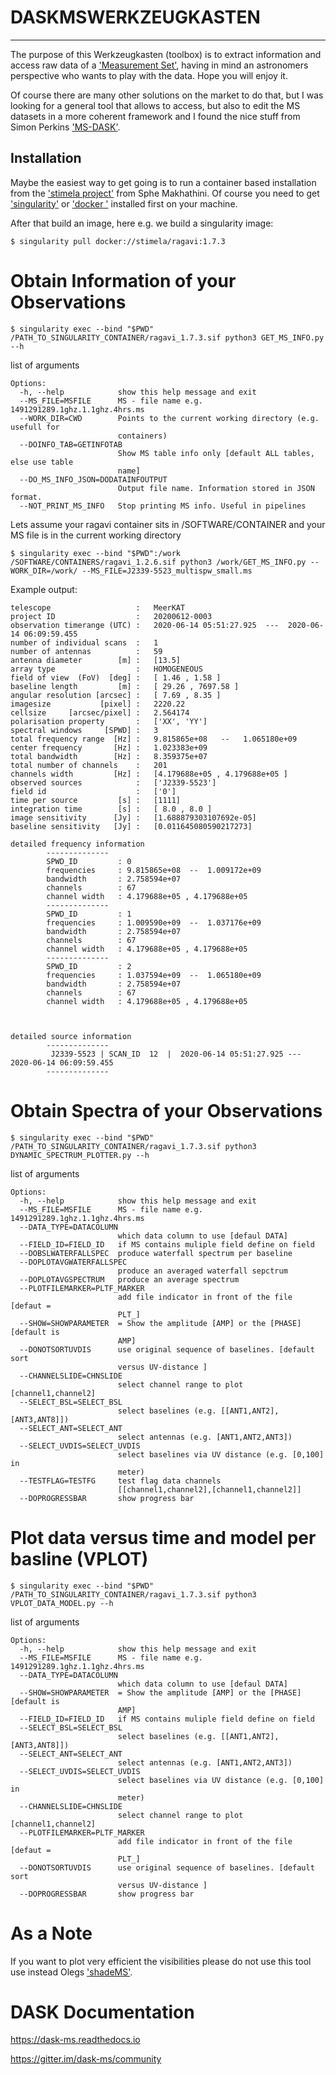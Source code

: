 # DASKMSWERKZEUGKASTEN

---

The purpose of this Werkzeugkasten (toolbox) is to extract information and access raw
data of a
['Measurement Set'](https://casa.nrao.edu/Memos/229.html),
having in mind an astronomers perspective who wants to play with the
data. Hope you will enjoy it.

Of course there are many other solutions on the market to do that, but
I was looking for a general tool that allows to access, but also to edit
the MS datasets in a more coherent framework and I found the nice
stuff from Simon Perkins
['MS-DASK'](https://github.com/ska-sa/dask-ms).


## Installation 

Maybe the easiest way to get going is to run a container based
installation from the
['stimela project'](https://github.com/ratt-ru/Stimela) from Sphe
Makhathini. Of course you need to get
['singularity'](https://sylabs.io/docs/#singularity) or
['docker '](https://docs.docker.com/get-docker/) installed
first on your machine.

After that build an image, here e.g. we build a singularity image:

```
$ singularity pull docker://stimela/ragavi:1.7.3
```



Obtain Information of your Observations 
=============

```
$ singularity exec --bind "$PWD" /PATH_TO_SINGULARITY_CONTAINER/ragavi_1.7.3.sif python3 GET_MS_INFO.py --h
```

list of arguments

```
Options:
  -h, --help            show this help message and exit
  --MS_FILE=MSFILE      MS - file name e.g. 1491291289.1ghz.1.1ghz.4hrs.ms
  --WORK_DIR=CWD        Points to the current working directory (e.g. usefull for
                        containers)
  --DOINFO_TAB=GETINFOTAB
                        Show MS table info only [default ALL tables, else use table
                        name]
  --DO_MS_INFO_JSON=DODATAINFOUTPUT
                        Output file name. Information stored in JSON format.
  --NOT_PRINT_MS_INFO   Stop printing MS info. Useful in pipelines

```

Lets assume your ragavi container sits in /SOFTWARE/CONTAINER and your
MS file is in the current working directory

```
$ singularity exec --bind "$PWD":/work /SOFTWARE/CONTAINERS/ragavi_1.2.6.sif python3 /work/GET_MS_INFO.py --WORK_DIR=/work/ --MS_FILE=J2339-5523_multispw_small.ms
```

Example output:

```
telescope                   :   MeerKAT                                                                                                    
project ID                  :   20200612-0003                                                                                              
observation timerange (UTC) :   2020-06-14 05:51:27.925  ---  2020-06-14 06:09:59.455                                                      
number of individual scans  :   1                                                                                                          
number of antennas          :   59                                                                                                         
antenna diameter        [m] :   [13.5]
array type                  :   HOMOGENEOUS
field of view  (FoV)  [deg] :   [ 1.46 , 1.58 ]
baseline length         [m] :   [ 29.26 , 7697.58 ]
angular resolution [arcsec] :   [ 7.69 , 8.35 ]
imagesize           [pixel] :   2220.22
cellsize     [arcsec/pixel] :   2.564174
polarisation property       :   ['XX', 'YY']
spectral windows     [SPWD] :   3
total frequency range  [Hz] :   9.815865e+08   --   1.065180e+09
center frequency       [Hz] :   1.023383e+09 
total bandwidth        [Hz] :   8.359375e+07 
total number of channels    :   201
channels width         [Hz] :   [4.179688e+05 , 4.179688e+05 ]
observed sources            :   ['J2339-5523']
field id                    :   ['0']
time per source         [s] :   [1111]
integration time        [s] :   [ 8.0 , 8.0 ]
image sensitivity      [Jy] :   [1.688879303107692e-05]
baseline sensitivity   [Jy] :   [0.011645080590217273]

detailed frequency information
        --------------
        SPWD_ID         : 0
        frequencies     : 9.815865e+08  --  1.009172e+09
        bandwidth       : 2.758594e+07
        channels        : 67
        channel width   : 4.179688e+05 , 4.179688e+05
        --------------
        SPWD_ID         : 1
        frequencies     : 1.009590e+09  --  1.037176e+09
        bandwidth       : 2.758594e+07
        channels        : 67
        channel width   : 4.179688e+05 , 4.179688e+05
        --------------
        SPWD_ID         : 2
        frequencies     : 1.037594e+09  --  1.065180e+09
        bandwidth       : 2.758594e+07
        channels        : 67
        channel width   : 4.179688e+05 , 4.179688e+05



detailed source information
        --------------
         J2339-5523 | SCAN_ID  12  |  2020-06-14 05:51:27.925 --- 2020-06-14 06:09:59.455
        --------------

```


Obtain Spectra of your Observations 
=============

```
$ singularity exec --bind "$PWD" /PATH_TO_SINGULARITY_CONTAINER/ragavi_1.7.3.sif python3 DYNAMIC_SPECTRUM_PLOTTER.py --h
```

list of arguments

```
Options:
  -h, --help            show this help message and exit
  --MS_FILE=MSFILE      MS - file name e.g. 1491291289.1ghz.1.1ghz.4hrs.ms
  --DATA_TYPE=DATACOLUMN
                        which data column to use [defaul DATA]
  --FIELD_ID=FIELD_ID   if MS contains muliple field define on field
  --DOBSLWATERFALLSPEC  produce waterfall spectrum per baseline
  --DOPLOTAVGWATERFALLSPEC
                        produce an averaged waterfall sepctrum
  --DOPLOTAVGSPECTRUM   produce an average spectrum
  --PLOTFILEMARKER=PLTF_MARKER
                        add file indicator in front of the file [defaut =
                        PLT_]
  --SHOW=SHOWPARAMETER  = Show the amplitude [AMP] or the [PHASE] [default is
                        AMP]
  --DONOTSORTUVDIS      use original sequence of baselines. [default sort
                        versus UV-distance ]
  --CHANNELSLIDE=CHNSLIDE
                        select channel range to plot [channel1,channel2]
  --SELECT_BSL=SELECT_BSL
                        select baselines (e.g. [[ANT1,ANT2],[ANT3,ANT8]])
  --SELECT_ANT=SELECT_ANT
                        select antennas (e.g. [ANT1,ANT2,ANT3])
  --SELECT_UVDIS=SELECT_UVDIS
                        select baselines via UV distance (e.g. [0,100] in
                        meter)
  --TESTFLAG=TESTFG     test flag data channels
                        [[channel1,channel2],[channel1,channel2]]
  --DOPROGRESSBAR       show progress bar

```


Plot data versus time and model per basline (VPLOT)
=============

```
$ singularity exec --bind "$PWD" /PATH_TO_SINGULARITY_CONTAINER/ragavi_1.7.3.sif python3 VPLOT_DATA_MODEL.py --h
```

list of arguments

```
Options:
  -h, --help            show this help message and exit
  --MS_FILE=MSFILE      MS - file name e.g. 1491291289.1ghz.1.1ghz.4hrs.ms
  --DATA_TYPE=DATACOLUMN
                        which data column to use [defaul DATA]
  --SHOW=SHOWPARAMETER  = Show the amplitude [AMP] or the [PHASE] [default is
                        AMP]
  --FIELD_ID=FIELD_ID   if MS contains muliple field define on field
  --SELECT_BSL=SELECT_BSL
                        select baselines (e.g. [[ANT1,ANT2],[ANT3,ANT8]])
  --SELECT_ANT=SELECT_ANT
                        select antennas (e.g. [ANT1,ANT2,ANT3])
  --SELECT_UVDIS=SELECT_UVDIS
                        select baselines via UV distance (e.g. [0,100] in
                        meter)
  --CHANNELSLIDE=CHNSLIDE
                        select channel range to plot [channel1,channel2]
  --PLOTFILEMARKER=PLTF_MARKER
                        add file indicator in front of the file [defaut =
                        PLT_]
  --DONOTSORTUVDIS      use original sequence of baselines. [default sort
                        versus UV-distance ]
  --DOPROGRESSBAR       show progress bar

```



As a Note
=============

If you want to plot very efficient the visibilities please do not use
this tool use instead Olegs ['shadeMS'](https://github.com/ratt-ru/shadeMS).


DASK Documentation
=============

https://dask-ms.readthedocs.io

https://gitter.im/dask-ms/community

